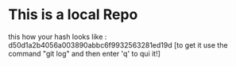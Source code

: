 # This is a local Repo
this how your hash looks like : d50d1a2b4056a003890abbc6f9932563281ed19d [to get it use the command "git log" and then enter 'q' to qui it!]
